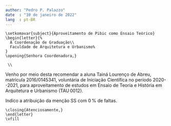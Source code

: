 ```yaml
---
author: "Pedro P. Palazzo"
date  : "10 de janeiro de 2022"
lang  : pt-BR
---
```


```{=latex}
\setkomavar{subject}{Aproveitamento de Pibic como Ensaio Teórico}
\begin{letter}{%
  À Coordenação de Graduação\\
  Faculdade de Arquitetura e Urbanismo%
}
\opening{Senhora Coordenadora,}

 \\
```

Venho por meio desta recomendar a aluna Tainá Lourenço de Abreu,
matrícula 2016/0145341, voluntária de Iniciação Científica no período
2020--2021, para aproveitamento de estudos em Ensaio de Teoria e
História em Arquitetura e Urbanismo (TAU 0012).

Indico a atribuição da menção SS com 0 % de faltas.

```{=latex}
\closing{Atenciosamente,}
\end{letter}
\vfill
```
